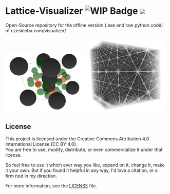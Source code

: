 # Lattice-Visualizer ![WIP Badge](https://img.shields.io/badge/status-WIP-yellow.svg) <a href="https://www.buymeacoffee.com/DenisCzeskleba"><img src="https://www.buymeacoffee.com/assets/img/custom_images/orange_img.png" height="20px"></a>

Open-Source repository for the offline version (.exe and raw python code) of czeskleba.com/visualizer/

<img src="assets/Unbenannt.PNG" alt="BCC lattice" width="49%"> <img src="assets/Unbenannt2.PNG" alt="1 million atoms" width="49%">

## License

This project is licensed under the Creative Commons Attribution 4.0 International License (CC BY 4.0).  
You are free to use, modify, distribute, or even commercialize it under that license.

So feel free to use it which ever way you like, expand on it, change it, make it your own. 
But if you found it helpful in any way, I'd love a citation, or a firm nod in my direction.

For more information, see the [LICENSE](LICENSE) file.
